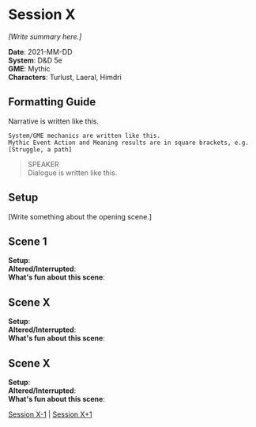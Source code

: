 # Session X

*[Write summary here.]*

**Date**: 2021-MM-DD  
**System**: D&D 5e  
**GME**: Mythic  
**Characters**: Turlust, Laeral, Himdri  

## Formatting Guide

Narrative is written like this.

    System/GME mechanics are written like this.  
    Mythic Event Action and Meaning results are in square brackets, e.g. [Struggle, a path]

> SPEAKER  
> Dialogue is written like this.  

## Setup

[Write something about the opening scene.]






## Scene 1

**Setup**:  
**Altered/Interrupted**:  
**What's fun about this scene**:  






## Scene X

**Setup**:  
**Altered/Interrupted**:  
**What's fun about this scene**:  






## Scene X

**Setup**:  
**Altered/Interrupted**:  
**What's fun about this scene**:  


[Session X-1](https://github.com/jimmyturnip/water-of-the-ages/blob/master/session-xx.md) | [Session X+1](https://github.com/jimmyturnip/water-of-the-ages/blob/master/session-xx.md)
